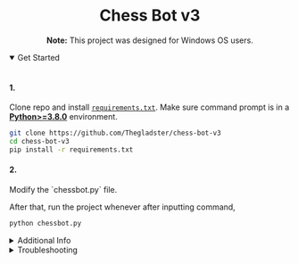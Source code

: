 <div align="center">
  <h1> Chess Bot v3 </h1>
  <p> <b>Note:</b> This project was designed for Windows OS users.</p>
<div align="left"> 
  
<details open>
<summary>Get Started</summary>
<br>
  
<h4>1.</h4>

Clone repo and install [`requirements.txt`](https://github.com/Thegladster/chess-bot-v3/blob/master/requirements.txt). Make sure command prompt is in a [**Python>=3.8.0**](https://www.python.org/) environment.
  
  ```bash
  git clone https://github.com/Thegladster/chess-bot-v3
  cd chess-bot-v3
  pip install -r requirements.txt
  ```

<h4>2.</h4>Modify the `chessbot.py` file.

After that, run the project whenever after inputting command,

  ```bash
  python chessbot.py
  ```

</details>
<details>
  
<summary>Additional Info</summary>
<br>

CJ will help me see what else to add to the [requirements.txt](https://github.com/Thegladster/chess-bot-v3/blob/master/requirements.txt) file because I don't really know.

After installing requirements and cloning the repository, if command prompt is reopened, the folder has to be directed into to find the python code.

  ```bash
  cd chess-bot-v3
  python chessbot.py
  ```

</details>
<details>

<summary>Troubleshooting</summary>

<h4>1.</h4> If after cloning repository, command prompt outputs this fatal error:

```bash
fatal: destination path 'chess-bot-v3' already exists and is not an empty directory.
```

Pull the repository instead of cloning it. The resulting code will look like

```bash
git init
git add *
git stash
git pull https://github.com/Thegladster/chess-bot-v3
cd chess-bot-v3
```

If you receive error `ModuleNotFoundError`, make sure that file [`requirements.txt`](https://github.com/Thegladster/chess-bot-v3/blob/master/requirements.txt) is uploaded to the directory,

```bash
pip install -r requirements.txt
```

</details>
